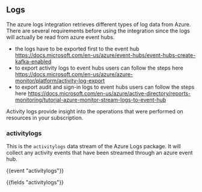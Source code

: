 ## Logs

The azure logs integration retrieves different types of log data from Azure.
There are several requirements before using the integration since the logs will actually be read from azure event hubs.

   * the logs have to be exported first to the event hub https://docs.microsoft.com/en-us/azure/event-hubs/event-hubs-create-kafka-enabled
   * to export activity logs to event hubs users can follow the steps here https://docs.microsoft.com/en-us/azure/azure-monitor/platform/activity-log-export
   * to export audit and sign-in logs to event hubs users can follow the steps here https://docs.microsoft.com/en-us/azure/active-directory/reports-monitoring/tutorial-azure-monitor-stream-logs-to-event-hub



Activity logs provide insight into the operations that were performed on resources in your subscription.


### activitylogs

This is the `activitylogs` data stream of the Azure Logs package. It will collect any activity events that have been streamed through an azure event hub.

{{event "activitylogs"}}

{{fields "activitylogs"}}